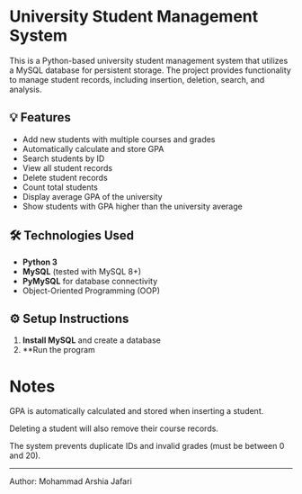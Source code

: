 # University Student Management System

This is a Python-based university student management system that utilizes a MySQL database for persistent storage. The project provides functionality to manage student records, including insertion, deletion, search, and analysis.

## 💡 Features

- Add new students with multiple courses and grades
- Automatically calculate and store GPA
- Search students by ID
- View all student records
- Delete student records
- Count total students
- Display average GPA of the university
- Show students with GPA higher than the university average

## 🛠 Technologies Used

- **Python 3**
- **MySQL** (tested with MySQL 8+)
- **PyMySQL** for database connectivity
- Object-Oriented Programming (OOP)

## ⚙️ Setup Instructions

1. **Install MySQL** and create a database
2. **Run the program

# Notes

GPA is automatically calculated and stored when inserting a student.

Deleting a student will also remove their course records.

The system prevents duplicate IDs and invalid grades (must be between 0 and 20).

---

Author: Mohammad Arshia Jafari
